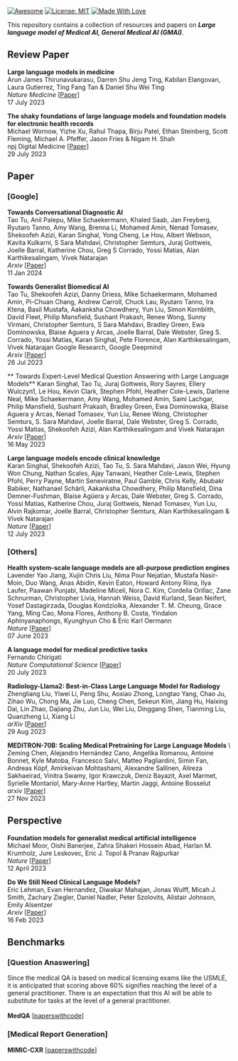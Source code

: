 [![Awesome](https://cdn.rawgit.com/sindresorhus/awesome/d7305f38d29fed78fa85652e3a63e154dd8e8829/media/badge.svg)](https://github.com/hee9joon/Awesome-Diffusion-Models) 
[![License: MIT](https://img.shields.io/badge/License-MIT-green.svg)](https://opensource.org/licenses/MIT)
[![Made With Love](https://img.shields.io/badge/Made%20With-Love-red.svg)](https://github.com/chetanraj/awesome-github-badges)

This repository contains a collection of resources and papers on ***Large language model of Medical AI, General Medical AI (GMAI)***.

## Review Paper
**Large language models in medicine** \
Arun James Thirunavukarasu, Darren Shu Jeng Ting, Kabilan Elangovan, Laura Gutierrez, Ting Fang Tan & Daniel Shu Wei Ting \
*Nature Medicine* [[Paper](https://medium.com/mlearning-ai/beyond-diffusion-what-is-personalized-image-generation-and-how-can-you-customize-image-synthesis-26a89d5b335)]\
17 July 2023


**The shaky foundations of large language models and foundation models for electronic health records** \
Michael Wornow, Yizhe Xu, Rahul Thapa, Birju Patel, Ethan Steinberg, Scott Fleming, Michael A. Pfeffer, Jason Fries & Nigam H. Shah  \
npj Digital Medicine [[Paper](https://www.nature.com/articles/s41746-023-00879-8)] \
29 July 2023

## Paper
### [Google]
**Towards Conversational Diagnostic AI** \
Tao Tu, Anil Palepu, Mike Schaekermann, Khaled Saab, Jan Freyberg, Ryutaro Tanno, Amy Wang, Brenna Li, Mohamed Amin, Nenad Tomasev, Shekoofeh Azizi, Karan Singhal, Yong Cheng, Le Hou, Albert Webson, Kavita Kulkarni, S Sara Mahdavi, Christopher Semturs, Juraj Gottweis, Joelle Barral, Katherine Chou, Greg S Corrado, Yossi Matias, Alan Karthikesalingam, Vivek Natarajan \
*Arxiv* [[Paper](https://arxiv.org/abs/2401.05654)]\
11 Jan 2024 

**Towards Generalist Biomedical AI** \
Tao Tu, Shekoofeh Azizi, Danny Driess, Mike Schaekermann, Mohamed Amin, Pi-Chuan Chang, Andrew Carroll, Chuck Lau, Ryutaro Tanno, Ira Ktena, Basil Mustafa, Aakanksha Chowdhery, Yun Liu, Simon Kornblith, David Fleet, Philip Mansfield, Sushant Prakash, Renee Wong, Sunny Virmani, Christopher Semturs, S Sara Mahdavi, Bradley Green, Ewa Dominowska, Blaise Aguera y Arcas, Joelle Barral, Dale Webster, Greg S. Corrado, Yossi Matias, Karan Singhal, Pete Florence, Alan Karthikesalingam, Vivek Natarajan
Google Research, Google Deepmind \
*Arxiv* [[Paper](https://arxiv.org/abs/2307.14334)] \
26 Jul 2023

** Towards Expert-Level Medical Question Answering with Large Language Models**
Karan Singhal, Tao Tu, Juraj Gottweis, Rory Sayres, Ellery Wulczyn1, Le Hou, Kevin Clark, Stephen Pfohl, Heather Cole-Lewis, Darlene Neal, Mike Schaekermann, Amy Wang, Mohamed Amin, Sami Lachgar, Philip Mansfield, Sushant Prakash, Bradley Green, Ewa Dominowska, Blaise Aguera y Arcas, Nenad Tomasev, Yun Liu, Renee Wong, Christopher Semturs, S. Sara Mahdavi, Joelle Barral, Dale Webster, Greg S. Corrado, Yossi Matias, Shekoofeh Azizi, Alan Karthikesalingam and Vivek Natarajan\
*Arxiv* [[Paper](https://arxiv.org/abs/2305.09617)] \
16 May 2023

**Large language models encode clinical knowledge** \
Karan Singhal, Shekoofeh Azizi, Tao Tu, S. Sara Mahdavi, Jason Wei, Hyung Won Chung, Nathan Scales, Ajay Tanwani, Heather Cole-Lewis, Stephen Pfohl, Perry Payne, Martin Seneviratne, Paul Gamble, Chris Kelly, Abubakr Babiker, Nathanael Schärli, Aakanksha Chowdhery, Philip Mansfield, Dina Demner-Fushman, Blaise Agüera y Arcas, Dale Webster, Greg S. Corrado, Yossi Matias, Katherine Chou, Juraj Gottweis, Nenad Tomasev, Yun Liu, Alvin Rajkomar, Joelle Barral, Christopher Semturs, Alan Karthikesalingam & Vivek Natarajan \
*Nature* [[Paper](https://www.nature.com/articles/s41586-023-06291-2)]\
12 July 2023

### [Others]
**Health system-scale language models are all-purpose prediction engines** \
Lavender Yao Jiang, Xujin Chris Liu, Nima Pour Nejatian, Mustafa Nasir-Moin, Duo Wang, Anas Abidin, Kevin Eaton, Howard Antony Riina, Ilya Laufer, Paawan Punjabi, Madeline Miceli, Nora C. Kim, Cordelia Orillac, Zane Schnurman, Christopher Livia, Hannah Weiss, David Kurland, Sean Neifert, Yosef Dastagirzada, Douglas Kondziolka, Alexander T. M. Cheung, Grace Yang, Ming Cao, Mona Flores, Anthony B. Costa, Yindalon Aphinyanaphongs, Kyunghyun Cho & Eric Karl Oermann \
*Nature* [[Paper](https://www.nature.com/articles/s41586-023-06160-y)]\
07 June 2023

**A language model for medical predictive tasks** \
Fernando Chirigati \
*Nature Computational Science* [[Paper](https://www.nature.com/articles/s43588-023-00493-4)] \
20 July 2023

**Radiology-Llama2: Best-in-Class Large Language Model for Radiology** \
Zhengliang Liu, Yiwei Li, Peng Shu, Aoxiao Zhong, Longtao Yang, Chao Ju, Zihao Wu, Chong Ma, Jie Luo, Cheng Chen, Sekeun Kim, Jiang Hu, Haixing Dai, Lin Zhao, Dajiang Zhu, Jun Liu, Wei Liu, Dinggang Shen, Tianming Liu, Quanzheng Li, Xiang Li \
*arXiv* [[Paper](https://arxiv.org/abs/2309.06419)] \
29 Aug 2023

**MEDITRON-70B: Scaling Medical Pretraining for Large Language Models** \ 
Zeming Chen, Alejandro Hernández Cano, Angelika Romanou, Antoine Bonnet, Kyle Matoba, Francesco Salvi, Matteo Pagliardini, Simin Fan, Andreas Köpf, Amirkeivan Mohtashami, Alexandre Sallinen, Alireza Sakhaeirad, Vinitra Swamy, Igor Krawczuk, Deniz Bayazit, Axel Marmet, Syrielle Montariol, Mary-Anne Hartley, Martin Jaggi, Antoine Bosselut \
*arxiv* [[Paper](https://arxiv.org/abs/2311.16079)] \
 27 Nov 2023

## Perspective
**Foundation models for generalist medical artificial intelligence** \
Michael Moor, Oishi Banerjee, Zahra Shakeri Hossein Abad, Harlan M. Krumholz, Jure Leskovec, Eric J. Topol & Pranav Rajpurkar \
*Nature* [[Paper](https://www.nature.com/articles/s41586-023-05881-4)] \
12 April 2023

**Do We Still Need Clinical Language Models?** \
Eric Lehman, Evan Hernandez, Diwakar Mahajan, Jonas Wulff, Micah J. Smith, Zachary Ziegler, Daniel Nadler, Peter Szolovits, Alistair Johnson, Emily Alsentzer \
*Arxiv* [[Paper](https://arxiv.org/abs/2302.08091)] \
16 Feb 2023

## Benchmarks
### [Question Anaswering] 
Since the medical QA is based on medical licensing exams like the USMLE, it is anticipated that scoring above 60% signifies reaching the level of a general practitioner. There is an expectation that this AI will be able to substitute for tasks at the level of a general practitioner. \
 \
**MedQA** [[paperswithcode](https://paperswithcode.com/sota/question-answering-on-medqa-usmle)]

### [Medical Report Generation]
**MIMIC-CXR** [[paperswithcode](https://paperswithcode.com/sota/medical-report-generation-on-mimic-cxr)]

